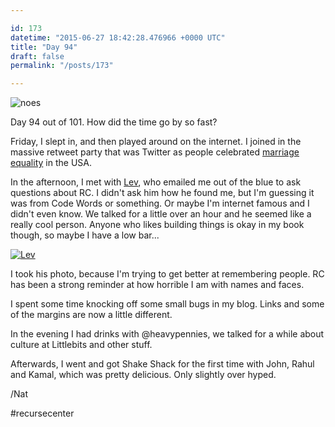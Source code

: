 ```yaml
---

id: 173
datetime: "2015-06-27 18:42:28.476966 +0000 UTC"
title: "Day 94"
draft: false
permalink: "/posts/173"

---
```


![noes](https://s3.amazonaws.com/f.cl.ly/items/0Y3H3p2n0s3S290G102d/darth-vader-no.jpg)

Day 94 out of 101. How did the time go by so fast?

Friday, I slept in, and then played around on the internet. I joined in the massive retweet party that was Twitter as people celebrated [marriage equality](http://www.nytimes.com/2015/06/27/us/supreme-court-same-sex-marriage.html?_r=0) in the USA.

In the afternoon, I met with [Lev](http://lev.io/about/), who emailed me out of the blue to ask questions about RC. I didn't ask him how he found me, but I'm guessing it was from Code Words or something. Or maybe I'm internet famous and I didn't even know. We talked for a little over an hour and he seemed like a really cool person. Anyone who likes building things is okay in my book though, so maybe I have a low bar...

<a href="https://www.flickr.com/photos/icco/18565457973" title="Lev by Nat Welch, on Flickr"><img src="https://c1.staticflickr.com/1/503/18565457973_1ffaaca38c_z.jpg" alt="Lev"></a>

I took his photo, because I'm trying to get better at remembering people. RC has been a strong reminder at how horrible I am with names and faces.

I spent some time knocking off some small bugs in my blog. Links and some of the margins are now a little different.

In the evening I had drinks with @heavypennies, we talked for a while about culture at Littlebits and other stuff.

Afterwards, I went and got Shake Shack for the first time with John, Rahul and Kamal, which was pretty delicious. Only slightly over hyped.

/Nat

#recursecenter
